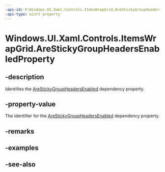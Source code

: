 ```yaml
---
-api-id: P:Windows.UI.Xaml.Controls.ItemsWrapGrid.AreStickyGroupHeadersEnabledProperty
-api-type: winrt property
---
```


<!-- Property syntax
public Windows.UI.Xaml.DependencyProperty AreStickyGroupHeadersEnabledProperty { get; }
-->

# Windows.UI.Xaml.Controls.ItemsWrapGrid.AreStickyGroupHeadersEnabledProperty

## -description
Identifies the [AreStickyGroupHeadersEnabled](itemswrapgrid_arestickygroupheadersenabled.md) dependency property.



## -property-value
The identifier for the [AreStickyGroupHeadersEnabled](itemswrapgrid_arestickygroupheadersenabled.md) dependency property.

## -remarks

## -examples

## -see-also
